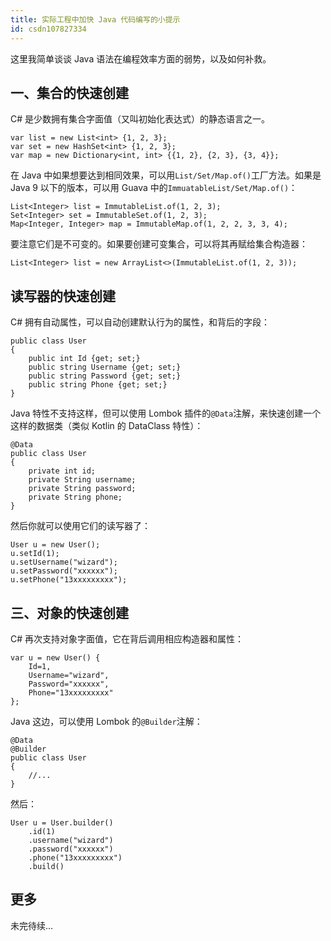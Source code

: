 ```yaml
---
title: 实际工程中加快 Java 代码编写的小提示
id: csdn107827334
---
```


这里我简单谈谈 Java 语法在编程效率方面的弱势，以及如何补救。

## 一、集合的快速创建

C# 是少数拥有集合字面值（又叫初始化表达式）的静态语言之一。

```
var list = new List<int> {1, 2, 3};
var set = new HashSet<int> {1, 2, 3};
var map = new Dictionary<int, int> {{1, 2}, {2, 3}, {3, 4}}; 
```

在 Java 中如果想要达到相同效果，可以用`List/Set/Map.of()`工厂方法。如果是 Java 9 以下的版本，可以用 Guava 中的`ImmuatableList/Set/Map.of()`：

```
List<Integer> list = ImmutableList.of(1, 2, 3);
Set<Integer> set = ImmutableSet.of(1, 2, 3);
Map<Integer, Integer> map = ImmutableMap.of(1, 2, 2, 3, 3, 4); 
```

要注意它们是不可变的。如果要创建可变集合，可以将其再赋给集合构造器：

```
List<Integer> list = new ArrayList<>(ImmutableList.of(1, 2, 3)); 
```

## 读写器的快速创建

C# 拥有自动属性，可以自动创建默认行为的属性，和背后的字段：

```
public class User
{
    public int Id {get; set;}
    public string Username {get; set;}
    public string Password {get; set;}
    public string Phone {get; set;}
} 
```

Java 特性不支持这样，但可以使用 Lombok 插件的`@Data`注解，来快速创建一个这样的数据类（类似 Kotlin 的 DataClass 特性）：

```
@Data
public class User 
{
    private int id;
    private String username;
    private String password;
    private String phone;
} 
```

然后你就可以使用它们的读写器了：

```
User u = new User();
u.setId(1);
u.setUsername("wizard");
u.setPassword("xxxxxx");
u.setPhone("13xxxxxxxxx"); 
```

## 三、对象的快速创建

C# 再次支持对象字面值，它在背后调用相应构造器和属性：

```
var u = new User() {
    Id=1, 
    Username="wizard", 
    Password="xxxxxx", 
    Phone="13xxxxxxxxx"
}; 
```

Java 这边，可以使用 Lombok 的`@Builder`注解：

```
@Data
@Builder
public class User 
{
    //...
} 
```

然后：

```
User u = User.builder()
    .id(1)
    .username("wizard")
    .password("xxxxxx")
    .phone("13xxxxxxxxx")
    .build() 
```

## 更多

未完待续…